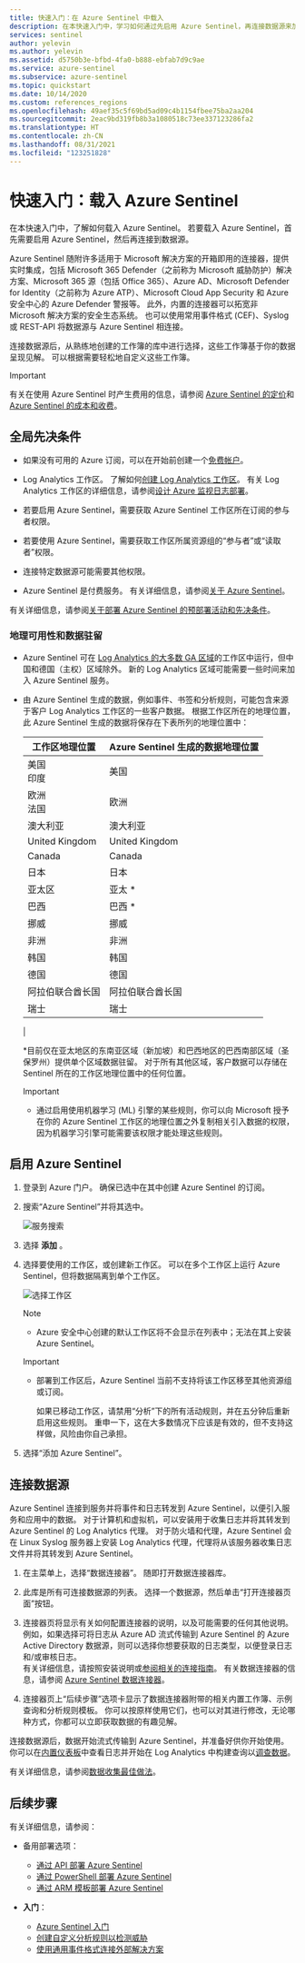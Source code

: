 ```yaml
---
title: 快速入门：在 Azure Sentinel 中载入
description: 在本快速入门中，学习如何通过先启用 Azure Sentinel，再连接数据源来加入该 Sentinel。
services: sentinel
author: yelevin
ms.author: yelevin
ms.assetid: d5750b3e-bfbd-4fa0-b888-ebfab7d9c9ae
ms.service: azure-sentinel
ms.subservice: azure-sentinel
ms.topic: quickstart
ms.date: 10/14/2020
ms.custom: references_regions
ms.openlocfilehash: 49aef35c5f69bd5ad09c4b1154fbee75ba2aa204
ms.sourcegitcommit: 2eac9bd319fb8b3a1080518c73ee337123286fa2
ms.translationtype: HT
ms.contentlocale: zh-CN
ms.lasthandoff: 08/31/2021
ms.locfileid: "123251828"
---
```

# <a name="quickstart-on-board-azure-sentinel"></a>快速入门：载入 Azure Sentinel

在本快速入门中，了解如何载入 Azure Sentinel。 若要载入 Azure Sentinel，首先需要启用 Azure Sentinel，然后再连接到数据源。

Azure Sentinel 随附许多适用于 Microsoft 解决方案的开箱即用的连接器，提供实时集成，包括 Microsoft 365 Defender（之前称为 Microsoft 威胁防护）解决方案、Microsoft 365 源（包括 Office 365）、Azure AD、Microsoft Defender for Identity（之前称为 Azure ATP）、Microsoft Cloud App Security 和 Azure 安全中心的 Azure Defender 警报等。 此外，内置的连接器可以拓宽非 Microsoft 解决方案的安全生态系统。 也可以使用常用事件格式 (CEF)、Syslog 或 REST-API 将数据源与 Azure Sentinel 相连接。

连接数据源后，从熟练地创建的工作簿的库中进行选择，这些工作簿基于你的数据呈现见解。 可以根据需要轻松地自定义这些工作簿。

>[!IMPORTANT]
> 有关在使用 Azure Sentinel 时产生费用的信息，请参阅 [Azure Sentinel 的定价](https://azure.microsoft.com/pricing/details/azure-sentinel/)和 [Azure Sentinel 的成本和收费](azure-sentinel-billing.md)。

## <a name="global-prerequisites"></a>全局先决条件

- 如果没有可用的 Azure 订阅，可以在开始前创建一个[免费帐户](https://azure.microsoft.com/free/?WT.mc_id=A261C142F)。

- Log Analytics 工作区。 了解如何[创建 Log Analytics 工作区](../azure-monitor/logs/quick-create-workspace.md)。 有关 Log Analytics 工作区的详细信息，请参阅[设计 Azure 监视日志部署](../azure-monitor/logs/design-logs-deployment.md)。

- 若要启用 Azure Sentinel，需要获取 Azure Sentinel 工作区所在订阅的参与者权限。 
- 若要使用 Azure Sentinel，需要获取工作区所属资源组的“参与者”或“读取者”权限。
- 连接特定数据源可能需要其他权限。
- Azure Sentinel 是付费服务。 有关详细信息，请参阅[关于 Azure Sentinel](https://go.microsoft.com/fwlink/?linkid=2104058)。

有关详细信息，请参阅[关于部署 Azure Sentinel 的预部署活动和先决条件](prerequisites.md)。

### <a name="geographical-availability-and-data-residency"></a>地理可用性和数据驻留

- Azure Sentinel 可在 [Log Analytics 的大多数 GA 区域](https://azure.microsoft.com/global-infrastructure/services/?products=monitor)的工作区中运行，但中国和德国（主权）区域除外。 新的 Log Analytics 区域可能需要一些时间来加入 Azure Sentinel 服务。 

- 由 Azure Sentinel 生成的数据，例如事件、书签和分析规则，可能包含来源于客户 Log Analytics 工作区的一些客户数据。 根据工作区所在的地理位置，此 Azure Sentinel 生成的数据将保存在下表所列的地理位置中：

    | 工作区地理位置 | Azure Sentinel 生成的数据地理位置 |
    | --- | --- |
    | 美国<br>印度 | 美国 |
    | 欧洲<br>法国 | 欧洲 |
    | 澳大利亚 | 澳大利亚 |
    | United Kingdom | United Kingdom |
    | Canada | Canada |
    | 日本 | 日本 |
    | 亚太区 | 亚太 * |
    | 巴西 | 巴西 * |
    | 挪威 | 挪威 |
    | 非洲 | 非洲 |
    | 韩国 | 韩国 |
    | 德国 | 德国 |
    | 阿拉伯联合酋长国 | 阿拉伯联合酋长国 |
    | 瑞士 | 瑞士 |
    |

    \*目前仅在亚太地区的东南亚区域（新加坡）和巴西地区的巴西南部区域（圣保罗州）提供单个区域数据驻留。 对于所有其他区域，客户数据可以存储在 Sentinel 所在的工作区地理位置中的任何位置。

    > [!IMPORTANT]
    > - 通过启用使用机器学习 (ML) 引擎的某些规则，你可以向 Microsoft 授予在你的 Azure Sentinel 工作区的地理位置之外复制相关引入数据的权限，因为机器学习引擎可能需要该权限才能处理这些规则。

## <a name="enable-azure-sentinel"></a>启用 Azure Sentinel <a name="enable"></a>

1. 登录到 Azure 门户。 确保已选中在其中创建 Azure Sentinel 的订阅。

1. 搜索“Azure Sentinel”并将其选中。

   ![服务搜索](./media/quickstart-onboard/search-product.png)

1. 选择 **添加** 。

1. 选择要使用的工作区，或创建新工作区。 可以在多个工作区上运行 Azure Sentinel，但将数据隔离到单个工作区。

   ![选择工作区](./media/quickstart-onboard/choose-workspace.png)

   >[!NOTE] 
   > - Azure 安全中心创建的默认工作区将不会显示在列表中；无法在其上安装 Azure Sentinel。
   >

   >[!IMPORTANT]
   >
   > - 部署到工作区后，Azure Sentinel 当前不支持将该工作区移至其他资源组或订阅。 
   >
   >   如果已移动工作区，请禁用“分析”下的所有活动规则，并在五分钟后重新启用这些规则。 重申一下，这在大多数情况下应该是有效的，但不支持这样做，风险由你自己承担。

1. 选择“添加 Azure Sentinel”。

## <a name="connect-data-sources"></a>连接数据源

Azure Sentinel 连接到服务并将事件和日志转发到 Azure Sentinel，以便引入服务和应用中的数据。 对于计算机和虚拟机，可以安装用于收集日志并将其转发到 Azure Sentinel 的 Log Analytics 代理。 对于防火墙和代理，Azure Sentinel 会在 Linux Syslog 服务器上安装 Log Analytics 代理，代理将从该服务器收集日志文件并将其转发到 Azure Sentinel。 
 
1. 在主菜单上，选择“数据连接器”。 随即打开数据连接器库。

1. 此库是所有可连接数据源的列表。 选择一个数据源，然后单击“打开连接器页面”按钮。

1. 连接器页将显示有关如何配置连接器的说明，以及可能需要的任何其他说明。<br>
例如，如果选择可将日志从 Azure AD 流式传输到 Azure Sentinel 的 Azure Active Directory 数据源，则可以选择你想要获取的日志类型，以便登录日志和/或审核日志。 <br> 有关详细信息，请按照安装说明或[参阅相关的连接指南](data-connectors-reference.md)。 有关数据连接器的信息，请参阅 [Azure Sentinel 数据连接器](connect-data-sources.md)。

1. 连接器页上“后续步骤”选项卡显示了数据连接器附带的相关内置工作簿、示例查询和分析规则模板。 你可以按原样使用它们，也可以对其进行修改，无论哪种方式，你都可以立即获取数据的有趣见解。 <br>

连接数据源后，数据开始流式传输到 Azure Sentinel，并准备好供你开始使用。 你可以在[内置仪表板](get-visibility.md)中查看日志并开始在 Log Analytics 中构建查询以[调查数据](investigate-cases.md)。

有关详细信息，请参阅[数据收集最佳做法](best-practices-data.md)。

## <a name="next-steps"></a>后续步骤

有关详细信息，请参阅：

- 备用部署选项：

    - [通过 API 部署 Azure Sentinel](/rest/api/securityinsights/)
    - [通过 PowerShell 部署 Azure Sentinel](https://www.powershellgallery.com/packages/Az.SecurityInsights/0.1.0)
    - [通过 ARM 模板部署 Azure Sentinel](https://techcommunity.microsoft.com/t5/azure-sentinel/azure-sentinel-all-in-one-accelerator/ba-p/1807933)

- **入门**：
    - [Azure Sentinel 入门](get-visibility.md)
    - [创建自定义分析规则以检测威胁](detect-threats-custom.md)
    - [使用通用事件格式连接外部解决方案](connect-common-event-format.md)

